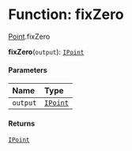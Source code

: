 # Function: fixZero

[Point](/auto-docs/free-layout-editor/modules/Point.md).fixZero

**fixZero**(`output`): [`IPoint`](/auto-docs/free-layout-editor/interfaces/IPoint.md)

#### Parameters

| Name | Type |
| :------ | :------ |
| `output` | [`IPoint`](/auto-docs/free-layout-editor/interfaces/IPoint.md) |

#### Returns

[`IPoint`](/auto-docs/free-layout-editor/interfaces/IPoint.md)
